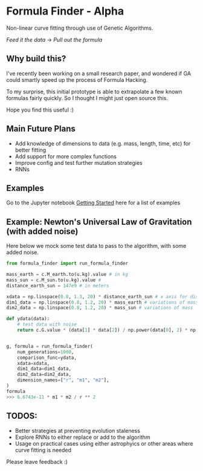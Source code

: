 Formula Finder - Alpha
==========================================

Non-linear curve fitting through use of Genetic Algorithms.

*Feed it the data* -> *Pull out the formula*

Why build this?
------------

I've recently been working on a small research paper, and wondered if GA could smartly speed up the process of Formula Hacking.

To my surprise, this initial prototype is able to extrapolate a few known formulas fairly quickly. So I thought I might just open source this.

Hope you find this useful :)

Main Future Plans
-----------------

- Add knowledge of dimensions to data (e.g. mass, length, time, etc) for better fitting
- Add support for more complex functions
- Improve config and test further mutation strategies
- RNNs

Examples
---------   

Go to the Jupyter notebook [Getting Started](https://github.com/jamespacileo/formula-finder/blob/master/notebooks/Getting%20Started.ipynb) here for a list of examples

Example: Newton's Universal Law of Gravitation (with added noise)
------------------------------------------------------

Here below we mock some test data to pass to the algorithm, with some added noise.

```python
from formula_finder import run_formula_finder

mass_earth = c.M_earth.to(u.kg).value # in kg
mass_sun = c.M_sun.to(u.kg).value # 
distance_earth_sun = 147e9 # in meters

xdata = np.linspace(0.8, 1.3, 20) * distance_earth_sun # x axis for distance
dim1_data = np.linspace(0.8, 1.2, 20) * mass_earth # variations of mass
dim2_data = np.linspace(0.8, 1.2, 20) * mass_sun # variations of mass

def ydata(data):
    # test data with noise
    return c.G.value * (data[1] * data[2]) / np.power(data[0], 2) * np.random.uniform(0.95, 1.05)


g, formula = run_formula_finder(
    num_generations=1000,
    comparison_func=ydata,
    xdata=xdata,
    dim1_data=dim1_data,
    dim2_data=dim2_data,
    dimension_names=["r", "m1", "m2"],
)
formula
>>> 6.6743e-11 * m1 * m2 / r ** 2
```

TODOS:
----------

- Better strategies at preventing evolution staleness
- Explore RNNs to either replace or add to the algorithm
- Usage on practical cases using either astrophyics or other areas where curve fitting is needed

Please leave feedback :)